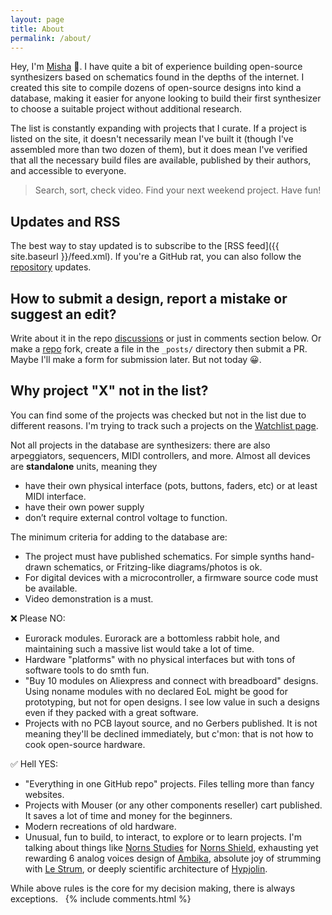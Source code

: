 ```yaml
---
layout: page
title: About
permalink: /about/
---
```


Hey, I'm [Misha](https://github.com/Atarity) 👋. I have quite a bit of experience building open-source synthesizers based on schematics found in the depths of the internet. I created this site to compile dozens of open-source designs into kind a database, making it easier for anyone looking to build their first synthesizer to choose a suitable project without additional research.

The list is constantly expanding with projects that I curate. If a project is listed on the site, it doesn't necessarily mean I've built it (though I've assembled more than two dozen of them), but it does mean I've verified that all the necessary build files are available, published by their authors, and accessible to everyone.

>Search, sort, check video. Find your next weekend project. Have fun!

## Updates and RSS
The best way to stay updated is to subscribe to the [RSS feed]({{ site.baseurl }}/feed.xml). If you're a GitHub rat, you can also follow the [repository](https://github.com/Atarity/diy-synths) updates.

## How to submit a design, report a mistake or suggest an edit?
Write about it in the repo [discussions](https://github.com/Atarity/diy-synths/discussions) or just in comments section below. Or make a [repo](https://github.com/Atarity/diy-synths) fork, create a file in the `_posts/` directory then submit a PR. Maybe I'll make a form for submission later. But not today 😀.

## Why project "X" not in the list?
You can find some of the projects was checked but not in the list due to different reasons. I'm trying to track such a projects on the [Watchlist page](/watchlist).

Not all projects in the database are synthesizers: there are also arpeggiators, sequencers, MIDI controllers, and more. Almost all devices are **standalone** units, meaning they
- have their own physical interface (pots, buttons, faders, etc) or at least MIDI interface.
- have their own power supply
- don’t require external control voltage to function.

The minimum criteria for adding to the database are:
- The project must have published schematics. For simple synths hand-drawn schematics, or Fritzing-like diagrams/photos is ok.
- For digital devices with a microcontroller, a firmware source code must be available.
- Video demonstration is a must.

❌ Please NO:
- Eurorack modules. Eurorack are a bottomless rabbit hole, and maintaining such a massive list would take a lot of time.
- Hardware "platforms" with no physical interfaces but with tons of software tools to do smth fun.
- "Buy 10 modules on Aliexpress and connect with breadboard" designs. Using noname modules with no declared EoL might be good for prototyping, but not for open designs. I see low value in such a designs even if they packed with a great software.
- Projects with no PCB layout source, and no Gerbers published. It is not meaning they'll be declined immediately, but c'mon: that is not how to cook open-source hardware.

✅ Hell YES:
- "Everything in one GitHub repo" projects. Files telling more than fancy websites.
- Projects with Mouser (or any other components reseller) cart published. It saves a lot of time and money for the beginners.
- Modern recreations of old hardware.
- Unusual, fun to build, to interact, to explore or to learn projects. I'm talking about things like [Norns Studies](https://monome.org/docs/norns/studies/) for [Norns Shield](/synths/norns-shield), exhausting yet rewarding 6 analog voices design of [Ambika](/synths/ambika), absolute joy of strumming with [Le Strum](/synths/le-strum), or deeply scientific architecture of [Hypjolin](/synths/hypjolin).

While above rules is the core for my decision making, there is always exceptions.
 
{% include comments.html %}
